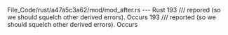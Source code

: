 File_Code/rust/a47a5c3a62/mod/mod_after.rs --- Rust
193     /// repored (so we should squelch other derived errors). Occurs                                                                                      193     /// reported (so we should squelch other derived errors). Occurs

